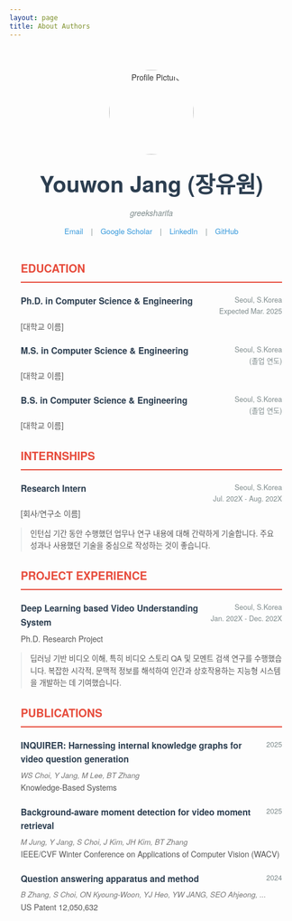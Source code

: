 ```yaml
---
layout: page
title: About Authors
---
```



<style>
.container {
font-family: 'Helvetica Neue', Helvetica, Arial, sans-serif;
line-height: 1.6;
color: #333;
max-width: 900px;
margin: 0 auto;
padding: 40px 20px;
}
.header {
display: flex;
flex-direction: column;
align-items: center;
margin-bottom: 40px;
text-align: center;
}
.profile-pic {
width: 150px;
height: 150px;
border-radius: 50%;
object-fit: cover;
margin-bottom: 20px;
}
.header h1 {
font-size: 2.8em;
margin: 0;
color: #2c3e50;
}
.quote {
font-style: italic;
color: #7f8c8d;
margin: 10px 0;
}
.contact-info {
font-size: 0.95em;
color: #7f8c8d;
}
.contact-info a {
color: #3498db;
text-decoration: none;
margin: 0 10px;
}
.contact-info a:hover {
text-decoration: underline;
}
.section h2 {
font-size: 1.4em;
color: #e74c3c;
text-transform: uppercase;
border-bottom: 2px solid #e74c3c;
padding-bottom: 8px;
margin-bottom: 20px;
}
.entry {
margin-bottom: 20px;
}
.entry-header {
display: flex;
justify-content: space-between;
align-items: flex-start;
margin-bottom: 5px;
}
.entry-title {
font-weight: bold;
font-size: 1.1em;
color: #2c3e50;
}
.entry-meta {
text-align: right;
font-size: 0.9em;
color: #7f8c8d;
flex-shrink: 0;
padding-left: 20px;
}
.entry-subtitle {
font-size: 1em;
color: #555;
margin-bottom: 8px;
}
.entry-description {
font-size: 0.95em;
color: #555;
padding-left: 15px;
border-left: 2px solid #ecf0f1;
}
.pub-authors {
font-style: italic;
color: #777;
font-size: 0.95em;
}
</style>

<div class="container">

<div class="header">
    <!-- 본인 사진 URL을 여기에 넣어주세요 -->
    <img src="https://placehold.co/150x150/EFEFEF/AAAAAA&text=Profile" alt="Profile Picture" class="profile-pic">
    <h1>Youwon Jang (장유원)</h1>
    <p class="quote">greeksharifa</p>
    <div class="contact-info">
        <a href="mailto:greeksharifa@email.com">Email</a> |
        <a href="https://scholar.google.com/citations?user=ulMB96AAAAAJ" target="_blank">Google Scholar</a> |
        <a href="#" target="_blank">LinkedIn</a> |
        <a href="#" target="_blank">GitHub</a>
    </div>
</div>

<div class="section">
    <h2>Education</h2>
    <div class="entry">
        <div class="entry-header">
            <span class="entry-title">Ph.D. in Computer Science & Engineering</span>
            <span class="entry-meta">Seoul, S.Korea<br>Expected Mar. 2025</span>
        </div>
        <div class="entry-subtitle">[대학교 이름]</div>
    </div>
    <div class="entry">
        <div class="entry-header">
            <span class="entry-title">M.S. in Computer Science & Engineering</span>
            <span class="entry-meta">Seoul, S.Korea<br>(졸업 연도)</span>
        </div>
        <div class="entry-subtitle">[대학교 이름]</div>
    </div>
    <div class="entry">
        <div class="entry-header">
            <span class="entry-title">B.S. in Computer Science & Engineering</span>
            <span class="entry-meta">Seoul, S.Korea<br>(졸업 연도)</span>
        </div>
        <div class="entry-subtitle">[대학교 이름]</div>
    </div>
</div>

<div class="section">
    <h2>Internships</h2>
    <div class="entry">
        <div class="entry-header">
            <span class="entry-title">Research Intern</span>
             <span class="entry-meta">Seoul, S.Korea<br>Jul. 202X - Aug. 202X</span>
        </div>
        <div class="entry-subtitle">[회사/연구소 이름]</div>
        <div class="entry-description">
            <p>인턴십 기간 동안 수행했던 업무나 연구 내용에 대해 간략하게 기술합니다. 주요 성과나 사용했던 기술을 중심으로 작성하는 것이 좋습니다.</p>
        </div>
    </div>
</div>

<div class="section">
    <h2>Project Experience</h2>
     <div class="entry">
        <div class="entry-header">
            <span class="entry-title">Deep Learning based Video Understanding System</span>
             <span class="entry-meta">Seoul, S.Korea<br>Jan. 202X - Dec. 202X</span>
        </div>
        <div class="entry-subtitle">Ph.D. Research Project</div>
        <div class="entry-description">
            <p>딥러닝 기반 비디오 이해, 특히 비디오 스토리 QA 및 모멘트 검색 연구를 수행했습니다. 복잡한 시각적, 문맥적 정보를 해석하여 인간과 상호작용하는 지능형 시스템을 개발하는 데 기여했습니다.</p>
        </div>
    </div>
</div>

<div class="section">
    <h2>Publications</h2>
    <div class="entry">
        <div class="entry-header">
            <span class="entry-title">INQUIRER: Harnessing internal knowledge graphs for video question generation</span>
            <span class="entry-meta">2025</span>
        </div>
        <div class="pub-authors">WS Choi, Y Jang, M Lee, BT Zhang</div>
        <div class="entry-subtitle">Knowledge-Based Systems</div>
    </div>
    <div class="entry">
        <div class="entry-header">
            <span class="entry-title">Background-aware moment detection for video moment retrieval</span>
             <span class="entry-meta">2025</span>
        </div>
        <div class="pub-authors">M Jung, Y Jang, S Choi, J Kim, JH Kim, BT Zhang</div>
        <div class="entry-subtitle">IEEE/CVF Winter Conference on Applications of Computer Vision (WACV)</div>
    </div>
     <div class="entry">
        <div class="entry-header">
            <span class="entry-title">Question answering apparatus and method</span>
            <span class="entry-meta">2024</span>
        </div>
        <div class="pub-authors">B Zhang, S Choi, ON Kyoung-Woon, YJ Heo, YW JANG, SEO Ahjeong, ...</div>
        <div class="entry-subtitle">US Patent 12,050,632</div>
    </div>
</div>

</div>